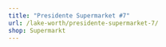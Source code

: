 ```yaml
---
title: "Presidente Supermarket #7"
url: /lake-worth/presidente-supermarket-7/
shop: Supermarkt
---
```

